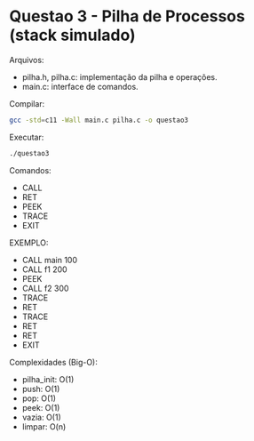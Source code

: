 # Questao 3 - Pilha de Processos (stack simulado)

Arquivos:
- pilha.h, pilha.c: implementação da pilha e operações.
- main.c: interface de comandos.

Compilar:
```bash
gcc -std=c11 -Wall main.c pilha.c -o questao3
```

Executar:
```bash
./questao3
```

Comandos:
- CALL <nomeFunc> <sp>
- RET
- PEEK
- TRACE
- EXIT

EXEMPLO:  
- CALL main 100
- CALL f1 200
- PEEK
- CALL f2 300
- TRACE
- RET
- TRACE
- RET
- RET
- EXIT



Complexidades (Big-O):
- pilha_init: O(1)
- push: O(1)
- pop: O(1)
- peek: O(1)
- vazia: O(1)
- limpar: O(n)
